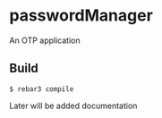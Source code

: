 passwordManager
=====

An OTP application

Build
-----

    $ rebar3 compile

Later will be added documentation
